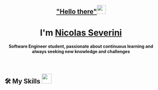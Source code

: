 <h2 align="center"><a href="https://youtu.be/frszEJb0aOo?t=4">"Hello there"</a><img src="https://github.com/TheDudeThatCode/TheDudeThatCode/blob/master/Assets/Hi.gif" width="29px"></h2>
<h1 align="center">I'm <a href="https://github.com/nicoseverini">Nicolas Severini<a></h1>
  
<h4 align="center">Software Engineer student, passionate about continuous learning and always seeking new knowledge and challenges</h4>

<br>
<h2>🛠️ My Skills <img src = "https://media2.giphy.com/media/QssGEmpkyEOhBCb7e1/giphy.gif?cid=ecf05e47a0n3gi1bfqntqmob8g9aid1oyj2wr3ds3mg700bl&rid=giphy.gif" width = 32px></h2>





